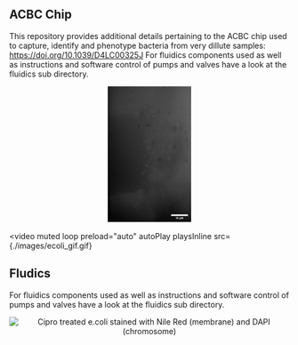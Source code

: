 ## ACBC Chip
This repository provides additional details pertaining to the ACBC chip used to capture, identify and phenotype bacteria from very dillute samples:
https://doi.org/10.1039/D4LC00325J
For fluidics components used as well as instructions and software control of pumps and valves have a look at the fluidics sub directory.
<div align="center">

<img src="./images/ecoli_gif.gif" alt="E. coli trapping" width="150" />
</div>

<video
  muted
  loop
  preload="auto"
  autoPlay
  playsInline
  src={./images/ecoli_gif.gif}
></video>


## Fludics
For fluidics components used as well as instructions and software control of pumps and valves have a look at the fluidics sub directory.

<div align="center">
<img src="./images/cipro_gif.gif" alt="Cipro treated e.coli stained with Nile Red (membrane) and DAPI (chromosome)" width="500" />
</div>
